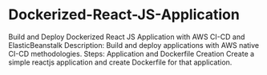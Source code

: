 # Dockerized-React-JS-Application
Build and Deploy Dockerized React JS Application with AWS CI-CD and ElasticBeanstalk Description: Build and deploy applications with AWS native CI-CD methodologies. Steps: Application and Dockerfile Creation Create a simple reactjs application and create Dockerfile for that application.
